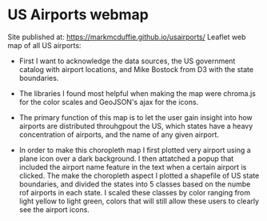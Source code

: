 # US Airports webmap
Site published at:
https://markmcduffie.github.io/usairports/
Leaflet web map of all US airports:

- First I want to acknowledge the data sources, the US government catalog
with airport locations, and Mike Bostock from D3 with the state boundaries.

- The libraries I found most helpful when making the map were chroma.js for
the color scales and GeoJSON's ajax for the icons.

- The primary function of this map is to let the user gain insight into how airports are distributed throuhgpout the US, which states have a heavy concentration of airports, and the name of any given airport.
- In order to make this choropleth map I first plotted very airport
using a plane icon over a dark background. I then attatched a popup that included the airport name feature in the text when a certain airport is clicked. The make the choropleth aspect I plotted a shapefile of US state boundaries, and divided the states into 5 classes based on the numbe rof airports in each state. I scaled these classes by color ranging from light yellow to light green, colors that will still allow these users to clearly see the airport icons.
